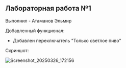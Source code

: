 <h2>Лабораторная работа №1</h2>

Выполнил - Атаманов Эльмир

Добавленный функционал:

 - Добавлен переключатель "Только светлое пиво"

Скриншот:

![Screenshot_20250326_172156](https://github.com/user-attachments/assets/18cc3c9c-1d4b-438a-b1f0-54ac23e303a2)


